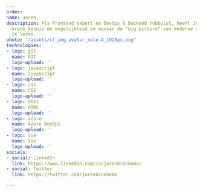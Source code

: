 ```yaml
---
order: 
name: Joren
description: Als Frontend expert en DevOps & Backend hobbyist, heeft Joren met zijn
  brede kennis de mogelijkheid om mensen de "big picture" van moderne applicaties
  te leren.
photo: "/assets/cf_img_avatar_male-4_1920px.png"
technologies:
- logo: git
  name: GIT
  logo-upload: ''
- logo: javascript
  name: JavaScript
  logo-upload: ''
- logo: css
  name: CSS
  logo-upload: ''
- logo: html
  name: HTML
  logo-upload: ''
- logo: azure
  name: Azure DevOps
  logo-upload: ''
- logo: vue
  name: Vue
  logo-upload: ''
socials:
- social: LinkedIn
  link: https://www.linkedin.com/in/jorenbroekema/
- social: Twitter
  link: https://twitter.com/jorenbroekema

---
```

